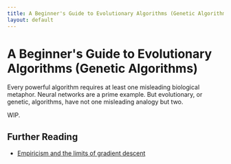 ```yaml
---
title: A Beginner's Guide to Evolutionary Algorithms (Genetic Algorithms)
layout: default
---
```


# A Beginner's Guide to Evolutionary Algorithms (Genetic Algorithms)

Every powerful algorithm requires at least one misleading biological metaphor. Neural networks are a prime example. But evolutionary, or genetic, algorithms, have not one misleading analogy but two. 

WIP.

## Further Reading

* [Empiricism and the limits of gradient descent](http://togelius.blogspot.gr/2018/05/empiricism-and-limits-of-gradient.html)

